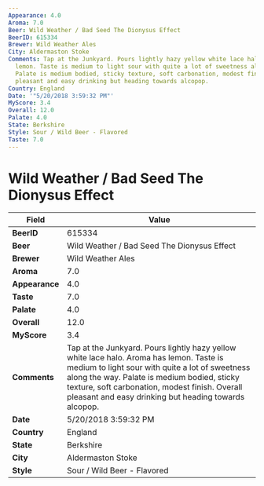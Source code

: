 ```yaml
---
Appearance: 4.0
Aroma: 7.0
Beer: Wild Weather / Bad Seed The Dionysus Effect
BeerID: 615334
Brewer: Wild Weather Ales
City: Aldermaston Stoke
Comments: Tap at the Junkyard. Pours lightly hazy yellow white lace halo. Aroma has
  lemon. Taste is medium to light sour with quite a lot of sweetness along the way.
  Palate is medium bodied, sticky texture, soft carbonation, modest finish. Overall
  pleasant and easy drinking but heading towards alcopop.
Country: England
Date: '"5/20/2018 3:59:32 PM"'
MyScore: 3.4
Overall: 12.0
Palate: 4.0
State: Berkshire
Style: Sour / Wild Beer - Flavored
Taste: 7.0
---
```


# Wild Weather / Bad Seed The Dionysus Effect

| Field         | Value |
|---------------|-------|
| **BeerID** | 615334 |
| **Beer** | Wild Weather / Bad Seed The Dionysus Effect |
| **Brewer** | Wild Weather Ales |
| **Aroma** | 7.0 |
| **Appearance** | 4.0 |
| **Taste** | 7.0 |
| **Palate** | 4.0 |
| **Overall** | 12.0 |
| **MyScore** | 3.4 |
| **Comments** | Tap at the Junkyard. Pours lightly hazy yellow white lace halo. Aroma has lemon. Taste is medium to light sour with quite a lot of sweetness along the way. Palate is medium bodied, sticky texture, soft carbonation, modest finish. Overall pleasant and easy drinking but heading towards alcopop. |
| **Date** | 5/20/2018 3:59:32 PM |
| **Country** | England |
| **State** | Berkshire |
| **City** | Aldermaston Stoke |
| **Style** | Sour / Wild Beer - Flavored |
